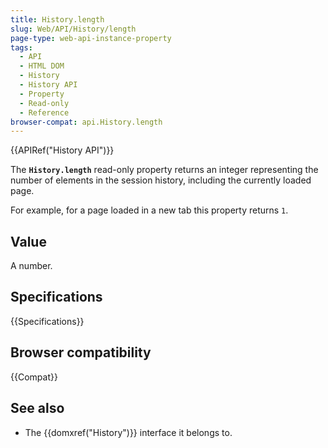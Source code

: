 ```yaml
---
title: History.length
slug: Web/API/History/length
page-type: web-api-instance-property
tags:
  - API
  - HTML DOM
  - History
  - History API
  - Property
  - Read-only
  - Reference
browser-compat: api.History.length
---
```


{{APIRef("History API")}}

The **`History.length`** read-only
property returns an integer representing the number of elements in the session
history, including the currently loaded page.

For example, for a page loaded in a new tab this property returns `1`.

## Value

A number.

## Specifications

{{Specifications}}

## Browser compatibility

{{Compat}}

## See also

- The {{domxref("History")}} interface it belongs to.
